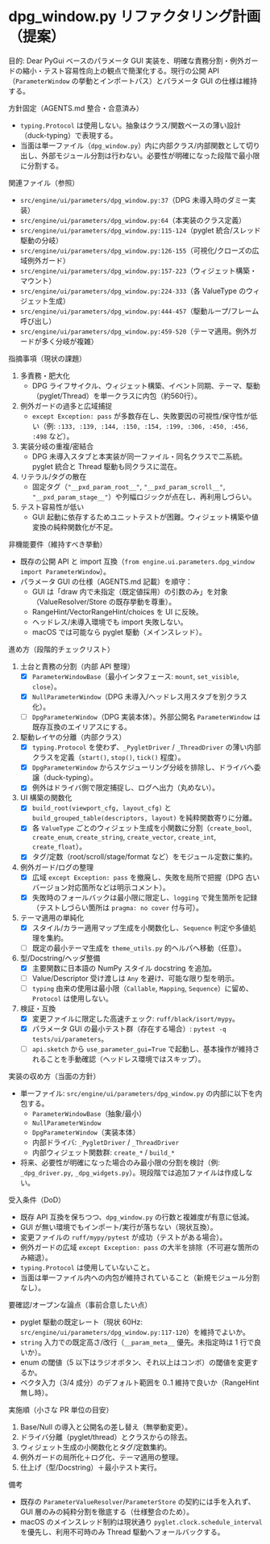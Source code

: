 # dpg_window.py リファクタリング計画（提案）

目的: Dear PyGui ベースのパラメータ GUI 実装を、明確な責務分割・例外ガードの縮小・テスト容易性向上の観点で簡潔化する。現行の公開 API（`ParameterWindow` の挙動とインポートパス）とパラメータ GUI の仕様は維持する。

方針固定（AGENTS.md 整合・合意済み）
- `typing.Protocol` は使用しない。抽象はクラス/関数ベースの薄い設計（duck-typing）で表現する。
- 当面は単一ファイル（`dpg_window.py`）内に内部クラス/内部関数として切り出し、外部モジュール分割は行わない。必要性が明確になった段階で最小限に分割する。

関連ファイル（参照）
- `src/engine/ui/parameters/dpg_window.py:37`（DPG 未導入時のダミー実装）
- `src/engine/ui/parameters/dpg_window.py:64`（本実装のクラス定義）
- `src/engine/ui/parameters/dpg_window.py:115-124`（pyglet 統合/スレッド駆動の分岐）
- `src/engine/ui/parameters/dpg_window.py:126-155`（可視化/クローズの広域例外ガード）
- `src/engine/ui/parameters/dpg_window.py:157-223`（ウィジェット構築・マウント）
- `src/engine/ui/parameters/dpg_window.py:224-333`（各 ValueType のウィジェット生成）
- `src/engine/ui/parameters/dpg_window.py:444-457`（駆動ループ/フレーム呼び出し）
- `src/engine/ui/parameters/dpg_window.py:459-520`（テーマ適用。例外ガードが多く分岐が複雑）

指摘事項（現状の課題）
1) 多責務・肥大化
   - DPG ライフサイクル、ウィジェット構築、イベント同期、テーマ、駆動（pyglet/Thread）を単一クラスに内包（約560行）。
2) 例外ガードの過多と広域捕捉
   - `except Exception: pass` が多数存在し、失敗要因の可視性/保守性が低い（例: `:133, :139, :144, :150, :154, :199, :306, :450, :456, :498` など）。
3) 実装分岐の重複/密結合
   - DPG 未導入スタブと本実装が同一ファイル・同名クラスで二系統。pyglet 統合と Thread 駆動も同クラスに混在。
4) リテラル/タグの散在
   - 固定タグ（`"__pxd_param_root__"`, `"__pxd_param_scroll__"`, `"__pxd_param_stage__"`）や列幅ロジックが点在し、再利用しづらい。
5) テスト容易性が低い
   - GUI 起動に依存するためユニットテストが困難。ウィジェット構築や値変換の純粋関数化が不足。

非機能要件（維持すべき挙動）
- 既存の公開 API と import 互換（`from engine.ui.parameters.dpg_window import ParameterWindow`）。
- パラメータ GUI の仕様（AGENTS.md 記載）を順守：
  - GUI は「draw 内で未指定（既定値採用）の引数のみ」を対象（ValueResolver/Store の既存挙動を尊重）。
  - RangeHint/VectorRangeHint/choices を UI に反映。
  - ヘッドレス/未導入環境でも import 失敗しない。
  - macOS では可能なら pyglet 駆動（メインスレッド）。

進め方（段階的チェックリスト）
1) 土台と責務の分割（内部 API 整理）
   - [x] `ParameterWindowBase`（最小インタフェース: `mount`, `set_visible`, `close`）。
   - [x] `NullParameterWindow`（DPG 未導入/ヘッドレス用スタブを別クラス化）。
   - [ ] `DpgParameterWindow`（DPG 実装本体）。外部公開名 `ParameterWindow` は既存互換のエイリアスにする。

2) 駆動レイヤの分離（内部クラス）
   - [x] `typing.Protocol` を使わず、`_PygletDriver` / `_ThreadDriver` の薄い内部クラスを定義（`start()`, `stop()`, `tick()` 程度）。
   - [x] `DpgParameterWindow` からスケジューリング分岐を排除し、ドライバへ委譲（duck-typing）。
   - [x] 例外はドライバ側で限定捕捉し、ログへ出力（丸めない）。

3) UI 構築の関数化
   - [x] `build_root(viewport_cfg, layout_cfg)` と `build_grouped_table(descriptors, layout)` を純粋関数寄りに分離。
   - [x] 各 `ValueType` ごとのウィジェット生成を小関数に分割（`create_bool`, `create_enum`, `create_string`, `create_vector`, `create_int`, `create_float`）。
   - [x] タグ/定数（root/scroll/stage/format など）をモジュール定数に集約。

4) 例外ガード/ログの整理
   - [x] 広域 `except Exception: pass` を撤廃し、失敗を局所で把握（DPG 古いバージョン対応箇所などは明示コメント）。
   - [x] 失敗時のフォールバックは最小限に限定し、`logging` で発生箇所を記録（テストしづらい箇所は `pragma: no cover` 付与可）。

5) テーマ適用の単純化
   - [x] スタイル/カラー適用マップ生成を小関数化し、`Sequence` 判定や多値処理を集約。
   - [ ] 既定の最小テーマ生成を `theme_utils.py` 的ヘルパへ移動（任意）。

6) 型/Docstring/ヘッダ整備
   - [x] 主要関数に日本語の NumPy スタイル docstring を追加。
   - [ ] Value/Descriptor 受け渡しは `Any` を避け、可能な限り型を明示。
   - [ ] `typing` 由来の使用は最小限（`Callable`, `Mapping`, `Sequence`）に留め、`Protocol` は使用しない。

7) 検証・互換
   - [x] 変更ファイルに限定した高速チェック: `ruff/black/isort/mypy`。
   - [x] パラメータ GUI の最小テスト群（存在する場合）: `pytest -q tests/ui/parameters`。
   - [ ] `api.sketch` から `use_parameter_gui=True` で起動し、基本操作が維持されることを手動確認（ヘッドレス環境ではスキップ）。

実装の収め方（当面の方針）
- 単一ファイル: `src/engine/ui/parameters/dpg_window.py` の内部に以下を内包する。
  - `ParameterWindowBase`（抽象/最小）
  - `NullParameterWindow`
  - `DpgParameterWindow`（実装本体）
  - 内部ドライバ: `_PygletDriver` / `_ThreadDriver`
  - 内部ウィジェット関数群: `create_*` / `build_*`
- 将来、必要性が明確になった場合のみ最小限の分割を検討（例: `_dpg_driver.py`, `_dpg_widgets.py`）。現段階では追加ファイルは作成しない。

受入条件（DoD）
- 既存 API 互換を保ちつつ、`dpg_window.py` の行数と複雑度が有意に低減。
- GUI が無い環境でもインポート/実行が落ちない（現状互換）。
- 変更ファイルの `ruff/mypy/pytest` が成功（テストがある場合）。
- 例外ガードの広域 `except Exception: pass` の大半を排除（不可避な箇所のみ縮退）。
 - `typing.Protocol` は使用していないこと。
 - 当面は単一ファイル内への内包が維持されていること（新規モジュール分割なし）。

要確認/オープンな論点（事前合意したい点）
- pyglet 駆動の既定レート（現状 60Hz: `src/engine/ui/parameters/dpg_window.py:117-120`）を維持でよいか。
- `string` 入力での既定高さ/改行（`__param_meta__` 優先。未指定時は 1 行で良いか）。
- enum の閾値（5 以下はラジオボタン、それ以上はコンボ）の閾値を変更するか。
- ベクタ入力（3/4 成分）のデフォルト範囲を 0..1 維持で良いか（RangeHint 無し時）。

実施順（小さな PR 単位の目安）
1. Base/Null の導入と公開名の差し替え（無挙動変更）。
2. ドライバ分離（pyglet/thread）とクラスからの除去。
3. ウィジェット生成の小関数化とタグ/定数集約。
4. 例外ガードの局所化＋ログ化、テーマ適用の整理。
5. 仕上げ（型/Docstring）＋最小テスト実行。

備考
- 既存の `ParameterValueResolver`/`ParameterStore` の契約には手を入れず、GUI 層のみの純粋分割を徹底する（仕様整合のため）。
- macOS のメインスレッド制約は現状通り `pyglet.clock.schedule_interval` を優先し、利用不可時のみ Thread 駆動へフォールバックする。
